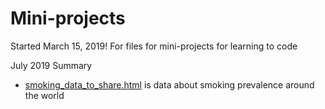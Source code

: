 # Mini-projects

Started March 15, 2019!
For files for mini-projects for learning to code

July 2019 Summary
+ [smoking_data_to_share.html](https://maraalexeev.github.io/Mini-projects/smoking/smoking_data_to_share.html) is data about smoking prevalence around the world
